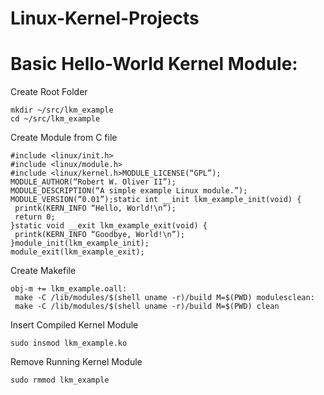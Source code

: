 # Linux-Kernel-Projects



# Basic Hello-World Kernel Module: 

Create Root Folder

```
mkdir ~/src/lkm_example
cd ~/src/lkm_example
```

Create Module from C file
```
#include <linux/init.h>
#include <linux/module.h>
#include <linux/kernel.h>MODULE_LICENSE(“GPL”);
MODULE_AUTHOR(“Robert W. Oliver II”);
MODULE_DESCRIPTION(“A simple example Linux module.”);
MODULE_VERSION(“0.01”);static int __init lkm_example_init(void) {
 printk(KERN_INFO “Hello, World!\n”);
 return 0;
}static void __exit lkm_example_exit(void) {
 printk(KERN_INFO “Goodbye, World!\n”);
}module_init(lkm_example_init);
module_exit(lkm_example_exit);
```


Create Makefile 
```
obj-m += lkm_example.oall:
 make -C /lib/modules/$(shell uname -r)/build M=$(PWD) modulesclean:
 make -C /lib/modules/$(shell uname -r)/build M=$(PWD) clean
```

Insert Compiled Kernel Module 
```
sudo insmod lkm_example.ko
```

Remove Running Kernel Module 
```
sudo rmmod lkm_example
```
